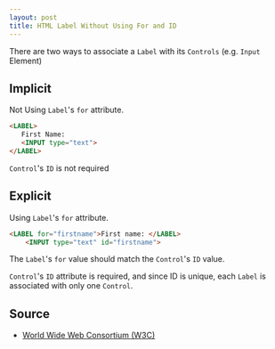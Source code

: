 ```yaml
---
layout: post
title: HTML Label Without Using For and ID
---
```


There are two ways to associate a `Label` with its `Controls` (e.g. `Input` Element)

## Implicit
Not Using `Label`'s `for` attribute.

``` html
<LABEL>
   First Name:
   <INPUT type="text">
</LABEL>
```
`Control`'s `ID` is not required

## Explicit
Using `Label`'s `for` attribute.

``` html
<LABEL for="firstname">First name: </LABEL>
    <INPUT type="text" id="firstname">
```
The `Label`'s `for` value should match the `Control`'s `ID` value.

`Control`'s `ID` attribute is required, and since ID is unique, each `Label` is associated with only one `Control`.

## Source

* [World Wide Web Consortium (W3C)](https://www.w3.org/TR/html4/interact/forms.html#h-17.9.1)